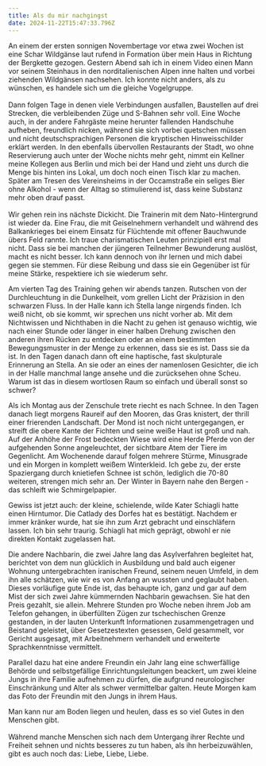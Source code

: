 ```yaml
---
title: Als du mir nachgingst
date: 2024-11-22T15:47:33.796Z
---
```

An einem der ersten sonnigen Novembertage vor etwa zwei Wochen ist eine Schar Wildgänse laut rufend in Formation über mein Haus in Richtung der Bergkette gezogen. Gestern Abend sah ich in einem Video einen Mann vor seinem Steinhaus in den norditalienischen Alpen inne halten und vorbei ziehenden Wildgänsen nachsehen. Ich konnte nicht anders, als zu wünschen, es handele sich um die gleiche Vogelgruppe.\
\
Dann folgen Tage in denen viele Verbindungen ausfallen, Baustellen auf drei Strecken, die verbleibenden Züge und S-Bahnen sehr voll. Eine Woche auch, in der andere Fahrgäste meine herunter fallenden Handschuhe aufheben, freundlich nicken, während sie sich vorbei quetschen müssen und nicht deutschsprachigen Personen die kryptischen Hinweisschilder erklärt werden. In den ebenfalls übervollen Restaurants der Stadt, wo ohne Reservierung auch unter der Woche nichts mehr geht, nimmt ein Kellner meine Kollegen aus Berlin und mich bei der Hand und zieht uns durch die Menge bis hinten ins Lokal, um doch noch einen Tisch klar zu machen. Später am Tresen des Vereinsheims in der Occamstraße ein seliges Bier ohne Alkohol - wenn der Alltag so stimulierend ist, dass keine Substanz mehr oben drauf passt.\
\
Wir gehen rein ins nächste Dickicht. Die Trainerin mit dem Nato-Hintergrund ist wieder da. Eine Frau, die mit Geiselnehmern verhandelt und während des Balkankrieges bei einem Einsatz für Flüchtende mit offener Bauchwunde übers Feld rannte. Ich traue charismatischen Leuten prinzipiell erst mal nicht. Dass sie bei manchen der jüngeren Teilnehmer Bewunderung auslöst, macht es nicht besser. Ich kann dennoch von ihr lernen und mich dabei gegen sie stemmen. Für diese Reibung und dass sie ein Gegenüber ist für meine Stärke, respektiere ich sie wiederum sehr.

Am vierten Tag des Training gehen wir abends tanzen. Rutschen von der Durchleuchtung in die Dunkelheit, vom grellen Licht der Präzision in den schwarzen Fluss. In der Halle kann ich Stella lange nirgends finden. Ich weiß nicht, ob sie kommt, wir sprechen uns nicht vorher ab. Mit dem Nichtwissen und Nichthaben in die Nacht zu gehen ist genauso wichtig, wie nach einer Stunde oder länger in einer halben Drehung zwischen den anderen ihren Rücken zu entdecken oder an einem bestimmten Bewegungsmuster in der Menge zu erkennen, dass sie es ist. Dass sie da ist. In den Tagen danach dann oft eine haptische, fast skulpturale Erinnerung an Stella. An sie oder an eines der namenlosen Gesichter, die ich in der Halle manchmal lange ansehe und die zurücksehen ohne Scheu. Warum ist das in diesem wortlosen Raum so einfach und überall sonst so schwer?

Als ich Montag aus der Zenschule trete riecht es nach Schnee. In den Tagen danach liegt morgens Raureif auf den Mooren, das Gras knistert, der thrill einer frierenden Landschaft. Der Mond ist noch nicht untergegangen, er streift die obere Kante der Fichten und seine weiße Haut ist groß und nah. Auf der Anhöhe der Frost bedeckten Wiese wird eine Herde Pferde von der aufgehenden Sonne angeleuchtet, der sichtbare Atem der Tiere im Gegenlicht. Am Wochenende darauf folgen mehrere Stürme, Minusgrade und ein Morgen in komplett weißem Winterkleid. Ich gebe zu, der erste Spaziergang durch knietiefen Schnee ist schön, lediglich die 70-80 weiteren, strengen mich sehr an. Der Winter in Bayern nahe den Bergen - das schleift wie Schmirgelpapier.

Gewiss ist jetzt auch: der kleine, schielende, wilde Kater Schiagli hatte einen Hirntumor. Die Catlady des Dorfes hat es bestätigt. Nachdem er immer kränker wurde, hat sie ihn zum Arzt gebracht und einschläfern lassen. Ich bin sehr traurig. Schiagli hat mich geprägt, obwohl er nie direkten Kontakt zugelassen hat.

Die andere Nachbarin, die zwei Jahre lang das Asylverfahren begleitet hat, berichtet von dem nun glücklich in Ausbildung und bald auch eigener Wohnung untergebrachten iranischen Freund, seinem neuen Umfeld, in dem ihn alle schätzen, wie wir es von Anfang an wussten und geglaubt haben. Dieses vorläufige gute Ende ist, das behaupte ich, ganz und gar auf dem Mist der sich zwei Jahre kümmernden Nachbarin gewachsen. Sie hat den Preis gezahlt, sie allein. Mehrere Stunden pro Woche neben ihrem Job am Telefon gehangen, in überfüllten Zügen zur tschechischen Grenze gestanden, in der lauten Unterkunft Informationen zusammengetragen und Beistand geleistet, über Gesetzestexten gesessen, Geld gesammelt, vor Gericht ausgesagt, mit Arbeitnehmern verhandelt und erweiterte Sprachkenntnisse vermittelt.

Parallel dazu hat eine andere Freundin ein Jahr lang eine schwerfällige Behörde und selbstgefällige Einrichtungsleitungen beackert, um zwei kleine Jungs in ihre Familie aufnehmen zu dürfen, die aufgrund neurologischer Einschränkung und Alter als schwer vermittelbar galten. Heute Morgen kam das Foto der Freundin mit den Jungs in ihrem Haus. 

Man kann nur am Boden liegen und heulen, dass es so viel Gutes in den Menschen gibt.\
\
Während manche Menschen sich nach dem Untergang ihrer Rechte und Freiheit sehnen und nichts besseres zu tun haben, als ihn herbeizuwählen, gibt es auch noch das: Liebe, Liebe, Liebe.